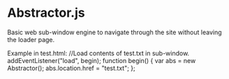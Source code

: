 # Abstractor.js
Basic web sub-window engine to navigate through the site without leaving the loader page.

Example in test.html:
    //Load contents of test.txt in sub-window.
    addEventListener("load", begin);
	  function begin() {
			var abs = new Abstractor();
			abs.location.href = "test.txt";
		};
